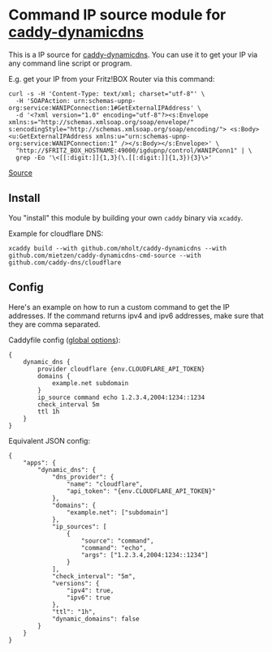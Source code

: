Command IP source module for [caddy-dynamicdns](https://github.com/mholt/caddy-dynamicdns)
=========================

This is a IP source for [caddy-dynamicdns](https://github.com/mholt/caddy-dynamicdns). You can use it to get your IP via any command line script or program.

E.g. get your IP from your Fritz!BOX Router via this command:

```Shell
curl -s -H 'Content-Type: text/xml; charset="utf-8"' \
  -H 'SOAPAction: urn:schemas-upnp-org:service:WANIPConnection:1#GetExternalIPAddress' \
  -d '<?xml version="1.0" encoding="utf-8"?><s:Envelope xmlns:s="http://schemas.xmlsoap.org/soap/envelope/" s:encodingStyle="http://schemas.xmlsoap.org/soap/encoding/"> <s:Body> <u:GetExternalIPAddress xmlns:u="urn:schemas-upnp-org:service:WANIPConnection:1" /></s:Body></s:Envelope>' \
  "http://$FRITZ_BOX_HOSTNAME:49000/igdupnp/control/WANIPConn1" | \
  grep -Eo '\<[[:digit:]]{1,3}(\.[[:digit:]]{1,3}){3}\>'
```
[Source](https://github.com/ddclient/ddclient/blob/4458cceb1b29b4b85fbe4f38f3381a6621048d00/sample-get-ip-from-fritzbox)

## Install

You "install" this module by building your own `caddy` binary via `xcaddy`.

Example for cloudflare DNS:

```Shell
xcaddy build --with github.com/mholt/caddy-dynamicdns --with github.com/mietzen/caddy-dynamicdns-cmd-source --with github.com/caddy-dns/cloudflare 
```

## Config

Here's an example on how to run a custom command to get the IP addresses. If the command returns ipv4 and ipv6 addresses, make sure that they are comma separated.

Caddyfile config ([global options](https://caddyserver.com/docs/caddyfile/options)):

```
{
	dynamic_dns {
		provider cloudflare {env.CLOUDFLARE_API_TOKEN}
		domains {
			example.net subdomain
		}
        ip_source command echo 1.2.3.4,2004:1234::1234
        check_interval 5m
        ttl 1h
	}
}
```

Equivalent JSON config:

```jsonc
{
	"apps": {
		"dynamic_dns": {
			"dns_provider": {
				"name": "cloudflare",
				"api_token": "{env.CLOUDFLARE_API_TOKEN}"
			},
			"domains": {
				"example.net": ["subdomain"]
			},
			"ip_sources": [
				{
					"source": "command",
					"command": "echo",
					"args": ["1.2.3.4,2004:1234::1234"]
				}
			],
			"check_interval": "5m",
			"versions": {
				"ipv4": true,
				"ipv6": true
			},
			"ttl": "1h",
			"dynamic_domains": false
		}
	}
}
```
